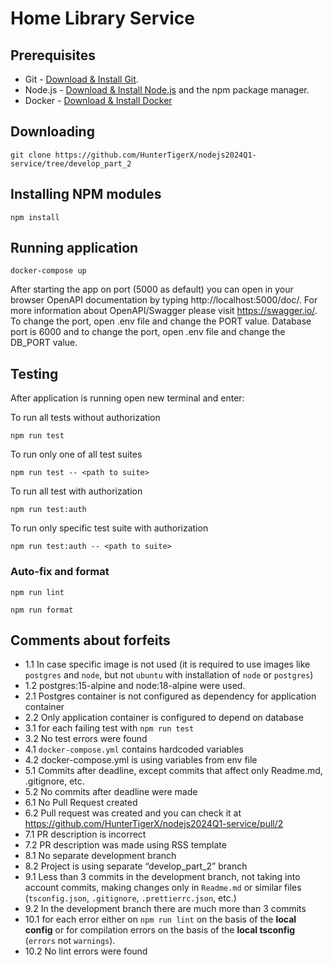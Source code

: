 # Home Library Service

## Prerequisites

- Git - [Download & Install Git](https://git-scm.com/downloads).
- Node.js - [Download & Install Node.js](https://nodejs.org/en/download/) and the npm package manager.
- Docker - [Download & Install Docker](https://www.docker.com/products/docker-desktop/)

## Downloading

```
git clone https://github.com/HunterTigerX/nodejs2024Q1-service/tree/develop_part_2
```

## Installing NPM modules

```
npm install
```

## Running application

```
docker-compose up
```

After starting the app on port (5000 as default) you can open
in your browser OpenAPI documentation by typing http://localhost:5000/doc/.
For more information about OpenAPI/Swagger please visit https://swagger.io/.
To change the port, open .env file and change the PORT value.
Database port is 6000 and to change the port, open .env file and change the DB_PORT value. 

## Testing
After application is running open new terminal and enter:

To run all tests without authorization

```
npm run test
```

To run only one of all test suites

```
npm run test -- <path to suite>
```

To run all test with authorization

```
npm run test:auth
```

To run only specific test suite with authorization

```
npm run test:auth -- <path to suite>
```

### Auto-fix and format

```
npm run lint
```

```
npm run format
```

## Comments about forfeits
- 1.1 In case specific image is not used (it is required to use images like `postgres` and `node`, but not `ubuntu` with installation of `node` or `postgres`)
- 1.2 postgres:15-alpine and node:18-alpine were used.
- 2.1 Postgres container is not configured as dependency for application container
- 2.2  Only application container is configured to depend on database
- 3.1 for each failing test with `npm run test` 
- 3.2 No test errors were found
- 4.1 `docker-compose.yml` contains hardcoded variables
- 4.2  docker-compose.yml is using variables from env file
- 5.1 Commits after deadline, except commits that affect only Readme.md, .gitignore, etc.
- 5.2 No commits after deadline were made
- 6.1 No Pull Request created 
- 6.2 Pull request was created and you can check it at https://github.com/HunterTigerX/nodejs2024Q1-service/pull/2
- 7.1 PR description is incorrect
- 7.2 PR description was made using RSS template
- 8.1 No separate development branch
- 8.2 Project is using separate “develop_part_2” branch
- 9.1 Less than 3 commits in the development branch, not taking into account commits, making changes only in `Readme.md` or similar files (`tsconfig.json`, `.gitignore`, `.prettierrc.json`, etc.)
- 9.2 In the development branch there are much more than 3 commits
- 10.1 for each error either on `npm run lint` on the basis of the **local config** or for compilation errors on the basis of the **local tsconfig** (`errors` not `warnings`).
- 10.2 No lint errors were found
